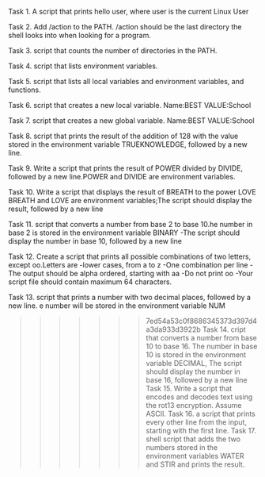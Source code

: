 
Task 1. A script that prints hello user, where user is the current Linux User

Task 2. Add /action to the PATH. /action should be the last directory the shell looks into when looking for a program.

Task 3. script that counts the number of directories in the PATH.

Task 4. script that lists environment variables.

Task 5. script that lists all local variables and environment variables, and functions.

Task 6. script that creates a new local variable. Name:BEST VALUE:School

Task 7. script that creates a new global variable. Name:BEST VALUE:School

Task 8. script that prints the result of the addition of 128 with the value stored in the environment variable TRUEKNOWLEDGE, followed by a new line.

Task 9. Write a script that prints the result of POWER divided by DIVIDE, followed by a new line.POWER and DIVIDE are environment variables.

Task 10. Write a script that displays the result of BREATH to the power LOVE BREATH and LOVE are environment variables;The script should display the result, followed by a new line

Task 11.  script that converts a number from base 2 to base 10.he number in base 2 is stored in the environment variable BINARY -The script should display the number in base 10, followed by a new line

Task 12. Create a script that prints all possible combinations of two letters, except oo.Letters are -lower cases, from a to z -One combination per line -The output should be alpha ordered, starting with aa -Do not print oo -Your script file should contain maximum 64 characters.

Task 13.  script that prints a number with two decimal places, followed by a new line. e number will be stored in the environment variable NUM

>>>>>>> 7ed54a53c0f8686345373d397d4a3da933d3922b
Task 14. cript that converts a number from base 10 to base 16. The number in base 10 is stored in the environment variable DECIMAL, The script should display the number in base 16, followed by a new line
Task 15. Write a script that encodes and decodes text using the rot13 encryption. Assume ASCII.
Task 16.  a script that prints every other line from the input, starting with the first line.
Task 17. shell script that adds the two numbers stored in the environment variables WATER and STIR and prints the result.
